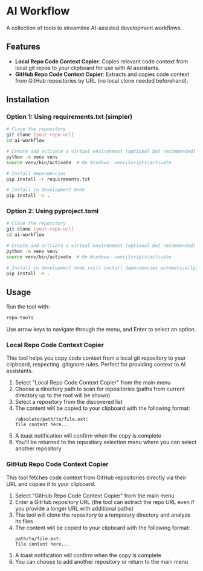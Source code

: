 # AI Workflow

A collection of tools to streamline AI-assisted development workflows.

## Features

- **Local Repo Code Context Copier**: Copies relevant code context from local git repos to your clipboard for use with AI assistants.
- **GitHub Repo Code Context Copier**: Extracts and copies code context from GitHub repositories by URL (no local clone needed beforehand).

## Installation

### Option 1: Using requirements.txt (simpler)
```bash
# Clone the repository
git clone [your-repo-url]
cd ai-workflow

# Create and activate a virtual environment (optional but recommended)
python -m venv venv
source venv/bin/activate  # On Windows: venv\Scripts\activate

# Install dependencies
pip install -r requirements.txt

# Install in development mode
pip install -e .
```

### Option 2: Using pyproject.toml
```bash
# Clone the repository
git clone [your-repo-url]
cd ai-workflow

# Create and activate a virtual environment (optional but recommended)
python -m venv venv
source venv/bin/activate  # On Windows: venv\Scripts\activate

# Install in development mode (will install dependencies automatically)
pip install -e .
```

## Usage

Run the tool with:

```bash
repo-tools
```

Use arrow keys to navigate through the menu, and Enter to select an option.

### Local Repo Code Context Copier

This tool helps you copy code context from a local git repository to your clipboard, respecting .gitignore rules. Perfect for providing context to AI assistants.

1. Select "Local Repo Code Context Copier" from the main menu
2. Choose a directory path to scan for repositories (paths from current directory up to the root will be shown)
3. Select a repository from the discovered list
4. The content will be copied to your clipboard with the following format:
   ```
   /absolute/path/to/file.ext:
   file content here...
   ```
5. A toast notification will confirm when the copy is complete
6. You'll be returned to the repository selection menu where you can select another repository

### GitHub Repo Code Context Copier

This tool fetches code context from GitHub repositories directly via their URL and copies it to your clipboard.

1. Select "GitHub Repo Code Context Copier" from the main menu
2. Enter a GitHub repository URL (the tool can extract the repo URL even if you provide a longer URL with additional paths)
3. The tool will clone the repository to a temporary directory and analyze its files
4. The content will be copied to your clipboard with the following format:
   ```
   path/to/file.ext:
   file content here...
   ```
5. A toast notification will confirm when the copy is complete
6. You can choose to add another repository or return to the main menu